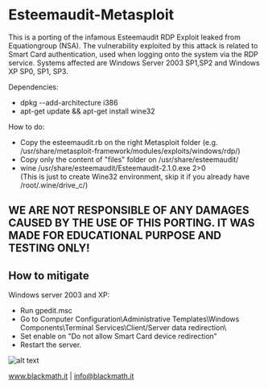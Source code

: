 # Esteemaudit-Metasploit

This is a porting of the infamous Esteemaudit RDP Exploit leaked from Equationgroup (NSA).
The vulnerability exploited by this attack is related to Smart Card authentication, used when 
logging onto the system via the RDP service. Systems affected are Windows Server 2003 SP1,SP2 
and Windows XP SP0, SP1, SP3.

Dependencies:

- dpkg --add-architecture i386
- apt-get update && apt-get install wine32

How to do:

- Copy the esteemaudit.rb on the right Metasploit folder
(e.g. /usr/share/metasploit-framework/modules/exploits/windows/rdp/)
- Copy only the content of "files" folder on /usr/share/esteemaudit/
- wine /usr/share/esteemaudit/Esteemaudit-2.1.0.exe 2>0   
(This is just to create Wine32 environment, skip it if you already have /root/.wine/drive_c/)

WE ARE NOT RESPONSIBLE OF ANY DAMAGES CAUSED BY THE USE OF THIS PORTING. IT WAS MADE FOR EDUCATIONAL PURPOSE AND TESTING ONLY!
---------------

How to mitigate
---------------

Windows server 2003 and XP: 
* Run gpedit.msc
* Go to Computer Configuration\Administrative Templates\Windows Components\Terminal Services\Client/Server data redirection\
* Set enable on "Do not allow Smart Card device redirection" 
* Restart the server.

![alt text](http://www.blackmath.it/img/wk3gpo.png)

www.blackmath.it | info@blackmath.it


